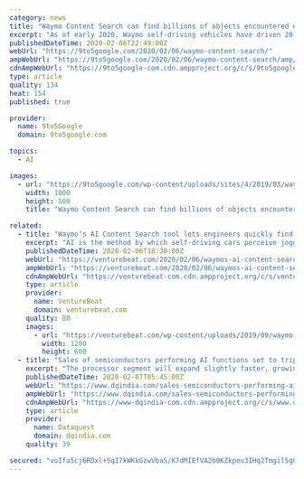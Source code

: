 ```yaml
---
category: news
title: "Waymo Content Search can find billions of objects encountered over 20M miles in seconds"
excerpt: "As of early 2020, Waymo self-driving vehicles have driven 20 million miles on public roads. That makes for vast amounts of recorded sensor data to improve the autonomous system. Waymo today detailed its Content Search tool and database with billions of encountered road objects ... road debris can include everything from plastic bags to tire ..."
publishedDateTime: 2020-02-06T22:49:00Z
webUrl: "https://9to5google.com/2020/02/06/waymo-content-search/"
ampWebUrl: "https://9to5google.com/2020/02/06/waymo-content-search/amp/"
cdnAmpWebUrl: "https://9to5google-com.cdn.ampproject.org/c/s/9to5google.com/2020/02/06/waymo-content-search/amp/"
type: article
quality: 134
heat: 154
published: true

provider:
  name: 9to5Google
  domain: 9to5google.com

topics:
  - AI

images:
  - url: "https://9to5google.com/wp-content/uploads/sites/4/2019/03/waymo-expansion-mesa-arizona.jpg?quality=82&strip=all&w=1000"
    width: 1000
    height: 500
    title: "Waymo Content Search can find billions of objects encountered over 20M miles in seconds"

related:
  - title: "Waymo’s AI Content Search tool lets engineers quickly find objects in driving records"
    excerpt: "AI is the method by which self-driving cars perceive joggers, cyclists, traffic lights, road signs, trees, shrubs, and more, and it informs the way in which they choose to behave when encountered with those signals. The vehicles in Waymo’s fleet aren’t an exception to the rule — they tap AI to make real-time driving decisions, in part by ..."
    publishedDateTime: 2020-02-06T18:30:00Z
    webUrl: "https://venturebeat.com/2020/02/06/waymos-ai-content-search-tool-lets-engineers-find-objects-within-its-driving-records/"
    ampWebUrl: "https://venturebeat.com/2020/02/06/waymos-ai-content-search-tool-lets-engineers-find-objects-within-its-driving-records/amp/"
    cdnAmpWebUrl: "https://venturebeat-com.cdn.ampproject.org/c/s/venturebeat.com/2020/02/06/waymos-ai-content-search-tool-lets-engineers-find-objects-within-its-driving-records/amp/"
    type: article
    provider:
      name: VentureBeat
      domain: venturebeat.com
    quality: 80
    images:
      - url: "https://venturebeat.com/wp-content/uploads/2019/09/waymo-ipace-e1572290208222.jpg?fit=1200%2C600&strip=all"
        width: 1200
        height: 600
  - title: "Sales of semiconductors performing AI functions set to triple by 2025"
    excerpt: "The processor segment will expand slightly faster, growing to $68.5 billion in 2025, up from $22.2 billion in 2019. This total tracks sales of semiconductor content in systems that run AI functions. These chips include memory and processing devices within systems that can run AI applications. AI chips are used widely in various markets ..."
    publishedDateTime: 2020-02-07T05:45:00Z
    webUrl: "https://www.dqindia.com/sales-semiconductors-performing-ai-functions-set-triple-2025/"
    ampWebUrl: "https://www.dqindia.com/sales-semiconductors-performing-ai-functions-set-triple-2025/amp/"
    cdnAmpWebUrl: "https://www-dqindia-com.cdn.ampproject.org/c/s/www.dqindia.com/sales-semiconductors-performing-ai-functions-set-triple-2025/amp/"
    type: article
    provider:
      name: Dataquest
      domain: dqindia.com
    quality: 39

secured: "voIfa5cj6RDxl+SqI7kWKkGzwVbaS/K7dMIEfVA2b0KZkpeu3IHq2Tmgil5gUnv2NuQgMDiNHq7E5Qv/Sl90G3AWHOWJjCV/iEAc0V4UqZwfkXPGS97t6QLq1Nb7mNqRFZKIKGvv1O6McNzFcO0cZuqPxVTYUBlt/lTThZ8nP0Wn4bsXFeoddKNkfhb6qmf2xAVLJZdXDVRQOWxT7v37sczZ7tlYmtqAiaVmR9pZvD3FtwnGCnzpc/dG4GYSJpygwuOl/n9I0/rEliYTvfMvyT6H3FCBRJmbw/y3VFqETbDEBSVf519xEJnJnm8Mee3V56+te0zEq96oAiAWcx56qw==;jQ0Whrwavkfl/4olPlREeA=="
---
```


